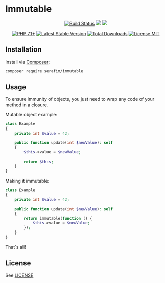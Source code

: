 # Immutable

<p align="center">
    <a href="https://travis-ci.org/SerafimArts/Immutable"><img src="https://travis-ci.org/SerafimArts/Immutable.svg?branch=master" alt="Build Status"></a>
    <a href="https://codeclimate.com/github/SerafimArts/Immutable/maintainability"><img src="https://api.codeclimate.com/v1/badges/b2606e4aa0d70307198d/maintainability" /></a>
    <a href="https://codeclimate.com/github/SerafimArts/Immutable/test_coverage"><img src="https://api.codeclimate.com/v1/badges/b2606e4aa0d70307198d/test_coverage" /></a>
</p>

<p align="center">
    <a href="https://packagist.org/packages/serafim/immutable"><img src="https://img.shields.io/badge/PHP-7.2+-4f5b93.svg" alt="PHP 7.1+"></a>
    <a href="https://packagist.org/packages/serafim/immutable"><img src="https://poser.pugx.org/serafim/immutable/version" alt="Latest Stable Version"></a>
    <a href="https://packagist.org/packages/serafim/immutable"><img src="https://poser.pugx.org/serafim/immutable/downloads" alt="Total Downloads"></a>
    <a href="https://raw.githubusercontent.com/SerafimArts/Immutable/master/LICENSE.md"><img src="https://poser.pugx.org/serafim/immutable/license" alt="License MIT"></a>
</p>

## Installation

Install via [Composer](https://getcomposer.org/):

```sh
composer require serafim/immutable
```

## Usage

To ensure immunity of objects, you just need to wrap any code of your method in 
a closure.

Mutable object example:

```php
class Example
{
    private int $value = 42;

    public function update(int $newValue): self
    {
        $this->value = $newValue;
    
        return $this;
    }
}
```

Making it immutable:

```php
class Example
{
    private int $value = 42;

    public function update(int $newValue): self
    {
        return immutable(function () {
            $this->value = $newValue;
        });
    }
}
```

That`s all!

## License

See [LICENSE](https://github.com/SerafimArts/Immutable/master/LICENSE.md)
